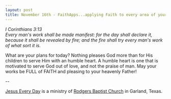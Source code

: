 ```yaml
---
layout: post
title: November 16th - FaithApps...applying Faith to every area of your
---
```


_I Corinthians 3:13  
Every man's work shall be made manifest: for the day shall declare
it, because it shall be revealed by fire; and the fire shall try
every man's work of what sort it is._

What are your plans for today? Nothing pleases God more than for
His children to serve Him with an humble heart. A humble heart is one
that is motivated to serve God out of love, and not the praise of man.
May your works be FULL of FAITH and pleasing to your heavenly
Father!

 --

<a href=http://jesuseveryday.net>Jesus Every Day</a> is a ministry of <a href=http://rodgersbaptist.net>Rodgers Baptist Church</a> in Garland, Texas.
